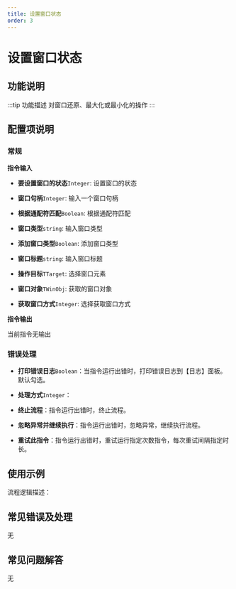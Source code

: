 ```yaml
---
title: 设置窗口状态
order: 3
---
```


# 设置窗口状态

## 功能说明

:::tip 功能描述
对窗口还原、最大化或最小化的操作
:::

## 配置项说明

### 常规

**指令输入**

- **要设置窗口的状态**`Integer`: 设置窗口的状态

- **窗口句柄**`Integer`: 输入一个窗口句柄

- **根据通配符匹配**`Boolean`: 根据通配符匹配

- **窗口类型**`string`: 输入窗口类型

- **添加窗口类型**`Boolean`: 添加窗口类型

- **窗口标题**`string`: 输入窗口标题

- **操作目标**`TTarget`: 选择窗口元素

- **窗口对象**`TWinObj`: 获取的窗口对象

- **获取窗口方式**`Integer`: 选择获取窗口方式


**指令输出**

当前指令无输出

### 错误处理

- **打印错误日志**`Boolean`：当指令运行出错时，打印错误日志到【日志】面板。默认勾选。

- **处理方式**`Integer`：

 - **终止流程**：指令运行出错时，终止流程。

 - **忽略异常并继续执行**：指令运行出错时，忽略异常，继续执行流程。

 - **重试此指令**：指令运行出错时，重试运行指定次数指令，每次重试间隔指定时长。

## 使用示例

流程逻辑描述：

## 常见错误及处理

无

## 常见问题解答

无

